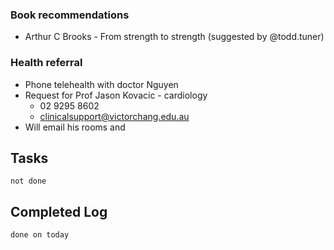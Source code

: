 ### Book recommendations
* Arthur C Brooks - From strength to strength (suggested by @todd.tuner)

### Health referral
* Phone telehealth with doctor Nguyen
* Request for Prof Jason Kovacic - cardiology
	* 02 9295 8602
	* clinicalsupport@victorchang.edu.au
* Will email his rooms and 
## Tasks
```tasks
not done
```

## Completed Log
```tasks
done on today
`````
